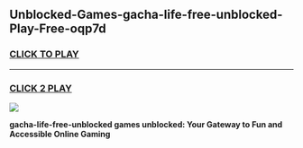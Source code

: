 
## Unblocked-Games-gacha-life-free-unblocked-Play-Free-oqp7d
<h3>
<a href="https://premium76.site?title=gacha-life-free-unblocked&ref=19M">CLICK TO PLAY</a></h3>
<hr>

<h3>
<a href="https://premium76.site?title=gacha-life-free-unblocked&ref=19M">CLICK 2 PLAY</a>
  
</h3>

<a href="https://premium76.site?title=gacha-life-free-unblocked&ref=19M"><img src="https://clearcache.store/games.png"></a>


**gacha-life-free-unblocked games unblocked: Your Gateway to Fun and Accessible Online Gaming**
